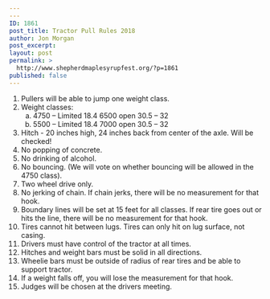 ```yaml
---
---
ID: 1861
post_title: Tractor Pull Rules 2018
author: Jon Morgan
post_excerpt:
layout: post
permalink: >
  http://www.shepherdmaplesyrupfest.org/?p=1861
published: false
---
```

<ol>
<li>Pullers will be able to jump one weight class.</li>
<li>Weight classes:<ol type="a">
<li>4750 – Limited 18.4 6500 open 30.5 – 32</li>
<li>5500 – Limited 18.4 7000 open 30.5 – 32</li>
</ol>
</li>
<li>Hitch - 20 inches high, 24 inches back from center of the axle. Will be checked!</li>
<li>No popping of concrete.</li>
<li>No drinking of alcohol.</li>
<li>No bouncing. (We will vote on whether bouncing will be allowed in the 4750 class).</li>
<li>Two wheel drive only.</li>
<li>No jerking of chain. If chain jerks, there will be no measurement for that hook.</li>
<li>Boundary lines will be set at 15 feet for all classes. If rear tire goes out or hits the line, there will be no measurement for that hook.</li>
<li>Tires cannot hit between lugs. Tires can only hit on lug surface, not casing.</li>
<li>Drivers must have control of the tractor at all times.</li>
<li>Hitches and weight bars must be solid in all directions.</li>
<li>Wheelie bars must be outside of radius of rear tires and be able to support tractor.</li>
<li>If a weight falls off, you will lose the measurement for that hook.</li>
<li>Judges will be chosen at the drivers meeting.</li>
</ol>
<p></p>